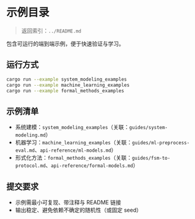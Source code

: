 # 示例目录

> 返回索引：`../README.md`

包含可运行的端到端示例，便于快速验证与学习。

## 运行方式

```bash
cargo run --example system_modeling_examples
cargo run --example machine_learning_examples
cargo run --example formal_methods_examples
```

## 示例清单

- 系统建模：`system_modeling_examples`（关联：`guides/system-modeling.md`）
- 机器学习：`machine_learning_examples`（关联：`guides/ml-preprocess-eval.md`、`api-reference/ml-models.md`）
- 形式化方法：`formal_methods_examples`（关联：`guides/fsm-to-protocol.md`、`api-reference/formal-models.md`）

## 提交要求

- 示例需最小可复现、带注释与 README 链接
- 输出稳定、避免依赖不确定的随机性（或固定 seed）
